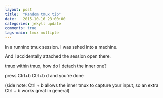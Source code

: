 ```yaml
---
layout: post
title:  "Random tmux tip"
date:   2015-10-16 23:00:00
categories: jekyll update
comments: true
tags-main: tmux multiple
---
```


In a running tmux session, I was sshed into a machine. 

And I accidentally attached the session open there.

tmux within tmux, how do I detach the inner one?

press Ctrl+b Ctrl+b d and you're done

(side note: Ctrl + b allows the inner tmux to capture your input, so an extra Ctrl + b works great in general)
